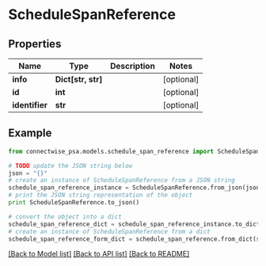 # ScheduleSpanReference


## Properties
Name | Type | Description | Notes
------------ | ------------- | ------------- | -------------
**info** | **Dict[str, str]** |  | [optional] 
**id** | **int** |  | [optional] 
**identifier** | **str** |  | [optional] 

## Example

```python
from connectwise_psa.models.schedule_span_reference import ScheduleSpanReference

# TODO update the JSON string below
json = "{}"
# create an instance of ScheduleSpanReference from a JSON string
schedule_span_reference_instance = ScheduleSpanReference.from_json(json)
# print the JSON string representation of the object
print ScheduleSpanReference.to_json()

# convert the object into a dict
schedule_span_reference_dict = schedule_span_reference_instance.to_dict()
# create an instance of ScheduleSpanReference from a dict
schedule_span_reference_form_dict = schedule_span_reference.from_dict(schedule_span_reference_dict)
```
[[Back to Model list]](../README.md#documentation-for-models) [[Back to API list]](../README.md#documentation-for-api-endpoints) [[Back to README]](../README.md)


